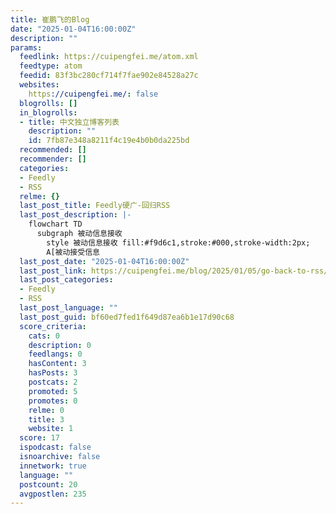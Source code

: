 ```yaml
---
title: 崔鹏飞的Blog
date: "2025-01-04T16:00:00Z"
description: ""
params:
  feedlink: https://cuipengfei.me/atom.xml
  feedtype: atom
  feedid: 83f3bc280cf714f7fae902e84528a27c
  websites:
    https://cuipengfei.me/: false
  blogrolls: []
  in_blogrolls:
  - title: 中文独立博客列表
    description: ""
    id: 7fb87e348a8211f4c19e4b0b0da225bd
  recommended: []
  recommender: []
  categories:
  - Feedly
  - RSS
  relme: {}
  last_post_title: Feedly硬广-回归RSS
  last_post_description: |-
    flowchart TD
      subgraph 被动信息接收
        style 被动信息接收 fill:#f9d6c1,stroke:#000,stroke-width:2px;
        A[被动接受信息
  last_post_date: "2025-01-04T16:00:00Z"
  last_post_link: https://cuipengfei.me/blog/2025/01/05/go-back-to-rss/
  last_post_categories:
  - Feedly
  - RSS
  last_post_language: ""
  last_post_guid: bf60ed7fed1f649d87ea6b1e17d90c68
  score_criteria:
    cats: 0
    description: 0
    feedlangs: 0
    hasContent: 3
    hasPosts: 3
    postcats: 2
    promoted: 5
    promotes: 0
    relme: 0
    title: 3
    website: 1
  score: 17
  ispodcast: false
  isnoarchive: false
  innetwork: true
  language: ""
  postcount: 20
  avgpostlen: 235
---
```

